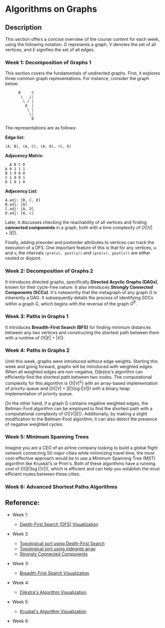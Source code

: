 # Algorithms on Graphs

## Description

This section offers a concise overview of the course content for each week, using the
following notation: $G$ represents a graph, $V$ denotes the set of all vertices, and $E$
signifies the set of all edges.

### Week 1: Decomposition of Graphs 1

This section covers the fundamentals of undirected graphs. First, it explores three
common graph representations. For instance, consider the graph below:

```
      B     C
       \   /|
        \ / |
         A  |
          \ |
           \|
            D
```

The representations are as follows:

**Edge list:**

```
(A, B), (A, C), (A, D), (C, D)
```

**Adjacency Matrix:**

```
  A B C D
A 0 1 1 1
B 1 0 0 0
C 1 0 0 1
D 1 0 1 0
```

**Adjacency List:**

```
A.adj: [B, C, D]
B.adj: [A]
C.adj: [A, D]
D.adj: [A, c]
```

Later, it discusses checking the reachability of all vertices and finding **connected
components** in a graph, both with a time complexity of $O(|V|+|E|)$.

Finally, adding preorder and postorder attributes to vertices can track the execution of
a DFS. One important feature of this is that for any vertices, u and v, the intervals
`(pre(u), post(u))` and `(pre(v), post(v))` are either nested or disjoint.

### Week 2: Decomposition of Graphs 2

It introduces directed graphs, specifically **Directed Acyclic Graphs (DAGs)**, known
for their cycle-free nature. It also introduces **Strongly Connected Components
(SCCs)**. It's noteworthy that the metagraph of any graph $G$ is inherently a DAG. It
subsequently details the process of identifying SCCs within a graph $G$, which begins
with the reversal of the graph $G^R$.

### Week 3: Paths in Graphs 1

It introduces **Breadth-First Search (BFS)** for finding minimum distances between any
two vertices and constructing the shortest path between them with a runtime of
$O(|E| + |V|)$.

### Week 4: Paths in Graphs 2

Until this week, graphs were introduced without edge weights. Starting this week and
going forward, graphs will be introduced with weighted edges. When all weighted edges
are non-negative, Dijkstra's algorithm can efficiently find the shortest path between
two nodes. The computational complexity for this algorithm is $O(|V|^2)$ with an
array-based implementation of priority queue and $O((|V| + |E|) \log(|V|))$ with a
binary heap implementation of priority queue.

On the other hand, if a graph G contains negative weighted edges, the Bellman-Ford
algorithm can be employed to find the shortest path with a computational complexity of
$O(|V||E|)$. Additionally, by making a slight modification to the Bellman-Ford
algorithm, it can also detect the presence of negative weighted cycles.

### Week 5: Minimum Spanning Trees

Imagine you are a CEO of an airline company looking to build a global flight network
connecting 50 major cities while minimizing travel time, the most cost-effective
approach would be to use a Minimum Spanning Tree (MST) algorithm like Kruskal's or
Prim's. Both of these algorithms have a running cost of $O(|E| \log(|V|))$, which is
efficient and can help you establish the most efficient routes between these cities.

### Week 6: Advanced Shortest Paths Algorithms

## Reference:

-   Week 1:

    -   [Depth-First Search (DFS) Visualization](https://www.cs.usfca.edu/~galles/visualization/DFS.html)

-   Week 2:

    -   [Topological sort using Depth-First Search](https://www.cs.usfca.edu/~galles/visualization/TopoSortDFS.html)
    -   [Topological sort using indegree array](https://www.cs.usfca.edu/~galles/visualization/TopoSortIndegree.html)
    -   [Strongly Connected Components](https://www.cs.usfca.edu/~galles/visualization/ConnectedComponent.html)

-   Week 3:

    -   [Breadth-First Search Visualization](https://www.cs.usfca.edu/~galles/visualization/BFS.html)

-   Week 4:

    -   [Dijkstra's Algorithm Visualization](https://www.cs.usfca.edu/~galles/visualization/Dijkstra.html)

-   Week 5:

    -   [Kruskal's Algorithm Visualization](https://www.cs.usfca.edu/~galles/visualization/Kruskal.html)

-   Week 6:
